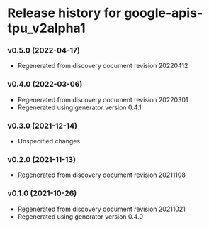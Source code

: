 # Release history for google-apis-tpu_v2alpha1

### v0.5.0 (2022-04-17)

* Regenerated from discovery document revision 20220412

### v0.4.0 (2022-03-06)

* Regenerated from discovery document revision 20220301
* Regenerated using generator version 0.4.1

### v0.3.0 (2021-12-14)

* Unspecified changes

### v0.2.0 (2021-11-13)

* Regenerated from discovery document revision 20211108

### v0.1.0 (2021-10-26)

* Regenerated from discovery document revision 20211021
* Regenerated using generator version 0.4.0

